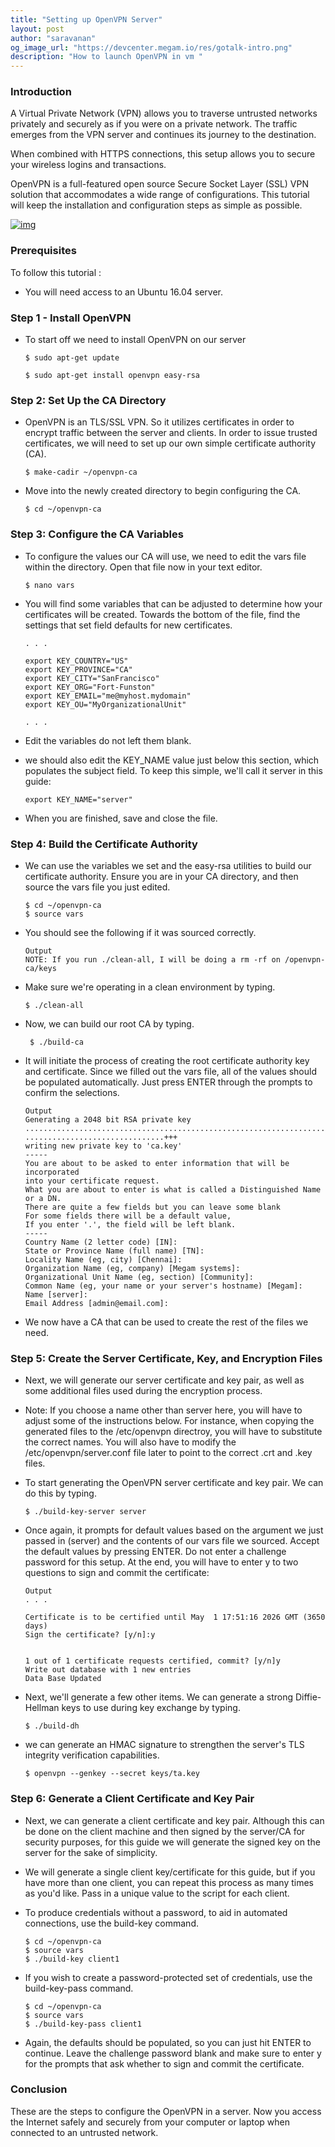 ```yaml
---
title: "Setting up OpenVPN Server"
layout: post
author: "saravanan"
og_image_url: "https://devcenter.megam.io/res/gotalk-intro.png"
description: "How to launch OpenVPN in vm "
---
```



### Introduction

A Virtual Private Network (VPN) allows you to traverse untrusted networks privately and securely as if you were on a private network. The traffic emerges from the VPN server and continues its journey to the destination.

When combined with HTTPS connections, this setup allows you to secure your wireless logins and transactions.

OpenVPN is a full-featured open source Secure Socket Layer (SSL) VPN solution that accommodates a wide range of configurations. This tutorial will keep the installation and configuration steps as simple as possible.

[![img](https://s3-ap-southeast-1.amazonaws.com/megampub/images/vertice/DEPLOY-TO-MEGAM-VERTICE-BIG.png)](https://docs.megam.io/installation/prequisites/)

### Prerequisites

To follow this tutorial :

* You will need access to an Ubuntu 16.04 server.

### Step 1 - Install OpenVPN

* To start off we need to install OpenVPN on our server

      $ sudo apt-get update

      $ sudo apt-get install openvpn easy-rsa

### Step 2: Set Up the CA Directory

* OpenVPN is an TLS/SSL VPN. So it utilizes certificates in order to encrypt traffic between the server and clients. In order to issue trusted certificates, we will need to set up our own simple certificate authority (CA).

      $ make-cadir ~/openvpn-ca

* Move into the newly created directory to begin configuring the CA.

      $ cd ~/openvpn-ca

### Step 3: Configure the CA Variables

* To configure the values our CA will use, we need to edit the vars file within the directory. Open that file now in your text editor.

      $ nano vars

* You will find some variables that can be adjusted to determine how your certificates will be created. Towards the bottom of the file, find the settings that set field defaults for new certificates.

      . . .

      export KEY_COUNTRY="US"
      export KEY_PROVINCE="CA"
      export KEY_CITY="SanFrancisco"
      export KEY_ORG="Fort-Funston"
      export KEY_EMAIL="me@myhost.mydomain"
      export KEY_OU="MyOrganizationalUnit"

      . . .

* Edit the variables do not left them blank.

* we should also edit the KEY_NAME value just below this section, which populates the subject field. To keep this simple, we'll call it server in this guide:

      export KEY_NAME="server"

 * When you are finished, save and close the file.

### Step 4: Build the Certificate Authority

* We can use the variables we set and the easy-rsa utilities to build our certificate authority. Ensure you are in your CA directory, and then source the vars file you just edited.

      $ cd ~/openvpn-ca
      $ source vars

* You should see the following if it was sourced correctly.

      Output
      NOTE: If you run ./clean-all, I will be doing a rm -rf on /openvpn-ca/keys

* Make sure we're operating in a clean environment by typing.

      $ ./clean-all

 * Now, we can build our root CA by typing.

        $ ./build-ca

* It will initiate the process of creating the root certificate authority key and certificate. Since we filled out the vars file, all of the values should be populated automatically. Just press ENTER through the prompts to confirm the selections.

      Output
      Generating a 2048 bit RSA private key
      ..........................................................................................+++
      ...............................+++
      writing new private key to 'ca.key'
      -----
      You are about to be asked to enter information that will be incorporated
      into your certificate request.
      What you are about to enter is what is called a Distinguished Name or a DN.
      There are quite a few fields but you can leave some blank
      For some fields there will be a default value,
      If you enter '.', the field will be left blank.
      -----
      Country Name (2 letter code) [IN]:
      State or Province Name (full name) [TN]:
      Locality Name (eg, city) [Chennai]:
      Organization Name (eg, company) [Megam systems]:
      Organizational Unit Name (eg, section) [Community]:
      Common Name (eg, your name or your server's hostname) [Megam]:
      Name [server]:
      Email Address [admin@email.com]:

* We now have a CA that can be used to create the rest of the files we need.

### Step 5: Create the Server Certificate, Key, and Encryption Files

* Next, we will generate our server certificate and key pair, as well as some additional files used during the encryption process.

* Note: If you choose a name other than server here, you will have to adjust some of the instructions below. For instance, when copying the generated files to the /etc/openvpn directroy, you will have to substitute the correct names. You will also have to modify the /etc/openvpn/server.conf file later to point to the correct .crt and .key files.

* To start generating the OpenVPN server certificate and key pair. We can do this by typing.

      $ ./build-key-server server

* Once again, it prompts for default values based on the argument we just passed in (server) and the contents of our vars file we sourced. Accept the default values by pressing ENTER. Do not enter a challenge password for this setup. At the end, you will have to enter y to two questions to sign and commit the certificate:

      Output
      . . .

      Certificate is to be certified until May  1 17:51:16 2026 GMT (3650 days)
      Sign the certificate? [y/n]:y


      1 out of 1 certificate requests certified, commit? [y/n]y
      Write out database with 1 new entries
      Data Base Updated

* Next, we'll generate a few other items. We can generate a strong Diffie-Hellman keys to use during key exchange by typing.

      $ ./build-dh

* we can generate an HMAC signature to strengthen the server's TLS integrity verification capabilities.

      $ openvpn --genkey --secret keys/ta.key

### Step 6: Generate a Client Certificate and Key Pair

* Next, we can generate a client certificate and key pair. Although this can be done on the client machine and then signed by the server/CA for security purposes, for this guide we will generate the signed key on the server for the sake of simplicity.

* We will generate a single client key/certificate for this guide, but if you have more than one client, you can repeat this process as many times as you'd like. Pass in a unique value to the script for each client.

* To produce credentials without a password, to aid in automated connections, use the build-key command.

      $ cd ~/openvpn-ca
      $ source vars
      $ ./build-key client1

* If you wish to create a password-protected set of credentials, use the build-key-pass command.

      $ cd ~/openvpn-ca
      $ source vars
      $ ./build-key-pass client1

* Again, the defaults should be populated, so you can just hit ENTER to continue. Leave the challenge password blank and make sure to enter y for the prompts that ask whether to sign and commit the certificate.

### Conclusion

These are the steps to configure the OpenVPN in a server. Now you access the Internet safely and securely from your computer or laptop when connected to an untrusted network.
